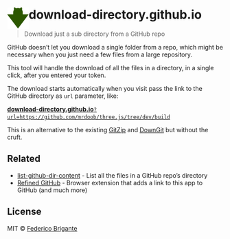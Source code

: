 # download-directory.github.io <img src="logo.svg" width="50" height="50" align="left">

> Download just a sub directory from a GitHub repo

GitHub doesn’t let you download a single folder from a repo, which might be necessary when you just need a few files from a large repository.

This tool will handle the download of all the files in a directory, in a single click, after you entered your token.

The download starts automatically when you visit pass the link to the GitHub directory as `url` parameter, like:

[**download-directory.github.io**`?url=https://github.com/mrdoob/three.js/tree/dev/build`](https://download-directory.github.io/?url=https://github.com/mrdoob/three.js/tree/dev/build)

This is an alternative to the existing [GitZip](https://kinolien.github.io/gitzip/) and [DownGit](https://minhaskamal.github.io/DownGit/) but without the cruft.

## Related

- [list-github-dir-content](https://github.com/fregante/list-github-dir-content) - List all the files in a GitHub repo’s directory
- [Refined GitHub](https://github.com/refined-github/refined-github) - Browser extension that adds a link to this app to GitHub (and much more)

## License

MIT © [Federico Brigante](http://twitter.com/bfred_it)
